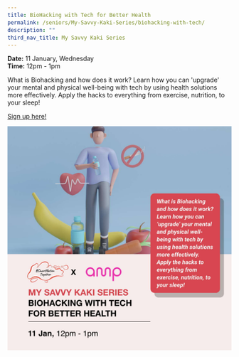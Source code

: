 ```yaml
---
title: BioHacking with Tech for Better Health
permalink: /seniors/My-Savvy-Kaki-Series/biohacking-with-tech/
description: ""
third_nav_title: My Savvy Kaki Series
---
```

**Date:** 11 January, Wednesday
<br> **Time:** 12pm - 1pm

What is Biohacking and how does it work? Learn how you can 'upgrade' your mental and physical well-being with tech by using health solutions more effectively. Apply the hacks to everything from exercise, nutrition, to your sleep! 

[Sign up here!](https://go.gov.sg/wa-biohacking-jan23)

![free webinar on biohacking with tech for better health](/images/Jan%202023/Seniors_11%20Jan2023.jpeg)